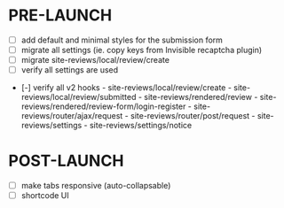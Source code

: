 # PRE-LAUNCH
- [ ] add default and minimal styles for the submission form
- [ ] migrate all settings (ie. copy keys from Invisible recaptcha plugin)
- [ ] migrate site-reviews/local/review/create
- [ ] verify all settings are used
- [-] verify all v2 hooks
      - site-reviews/local/review/create
      - site-reviews/local/review/submitted
      - site-reviews/rendered/review
      - site-reviews/rendered/review-form/login-register
      - site-reviews/router/ajax/request
      - site-reviews/router/post/request
      - site-reviews/settings
      - site-reviews/settings/notice

# POST-LAUNCH
- [ ] make tabs responsive (auto-collapsable)
- [ ] shortcode UI
